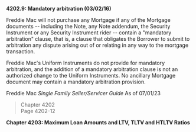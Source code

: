 **4202.9: Mandatory arbitration (03/02/16)**

Freddie Mac will not purchase any Mortgage if any of the Mortgage
documents -- including the Note, any Note addendum, the Security
Instrument or any Security Instrument rider -- contain a "mandatory
arbitration" clause, that is, a clause that obligates the Borrower to
submit to arbitration any dispute arising out of or relating in any way
to the mortgage transaction.

Freddie Mac's Uniform Instruments do not provide for mandatory
arbitration, and the addition of a mandatory arbitration clause is not
an authorized change to the Uniform Instruments. No ancillary Mortgage
document may contain a mandatory arbitration provision.

Freddie Mac *Single Family Seller/Servicer Guide* As of 07/01/23

> Chapter 4202\
> Page 4202-12

**Chapter 4203: Maximum Loan Amounts and LTV, TLTV and HTLTV Ratios**